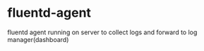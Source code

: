 # fluentd-agent
fluentd agent running on server to collect logs and forward to log manager(dashboard)
